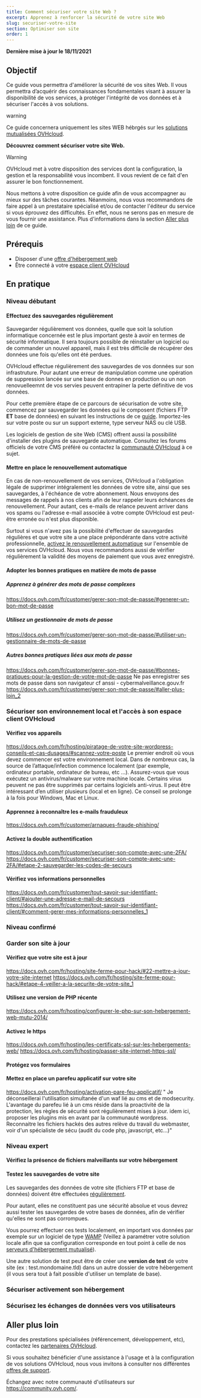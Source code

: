 ```yaml
---
title: Comment sécuriser votre site Web ?
excerpt: Apprenez à renforcer la sécurité de votre site Web
slug: securiser-votre-site
section: Optimiser son site
order: 1
---
```


**Dernière mise à jour le 18/11/2021**

## Objectif

Ce guide vous permettra d'améliorer la sécurité de vos sites Web. Il vous permettra d’acquérir des connaissances fondamentales visant à assurer la disponibilité de vos services, à protéger l'intégrité de vos données et à sécuriser l'accès à vos solutions.

warning

Ce guide concernera uniquement les sites WEB hébrgés sur les [solutions mutualisées OVHcloud]().

**Découvrez comment sécuriser votre site Web.**

> [!warning]
>
> OVHcloud met à votre disposition des services dont la configuration, la gestion et la responsabilité vous incombent. Il vous revient de ce fait d'en assurer le bon fonctionnement.
>
> Nous mettons à votre disposition ce guide afin de vous accompagner au mieux sur des tâches courantes. Néanmoins, nous vous recommandons de faire appel à un prestataire spécialisé et/ou de contacter l'éditeur du service si vous éprouvez des difficultés. En effet, nous ne serons pas en mesure de vous fournir une assistance. Plus d'informations dans la section [Aller plus loin](#aller-plus-loin) de ce guide.
>

## Prérequis

- Disposer d'une [offre d'hébergement web](https://www.ovh.com/fr/hebergement-web/)
- Être connecté à votre [espace client OVHcloud](https://www.ovh.com/auth/?action=gotomanager&from=https://www.ovh.com/fr/&ovhSubsidiary=fr)

## En pratique

### Niveau débutant 

#### Effectuez des sauvegardes régulièrement <a name="backup"></a>

Sauvegarder régulièrement vos données, quelle que soit la solution informatique concernée est le plus important geste à avoir en termes de sécurité informatique. Il sera toujours possible de réinstaller un logiciel ou de commander un nouvel appareil, mais il est très difficile de récupérer des données une fois qu'elles ont été perdues.

OVHcloud effectue régulièrement des sauvegardes de vos données sur son infrastruture. Pour autant une erreur de manipulation comme une opération de suppression lancée sur une base de donnes en production ou un non renovuelleemnt de vos servies peuvent entrapiner la perte définitive de vos données.

Pour cette première étape de ce parcours de sécurisation de votre site, commencez par sauvegarder les données qui le composent (fichiers FTP **ET** base de données) en suivant les instructions de ce [guide](../exporter-son-site-web/). Importez-les sur votre poste ou sur un support externe, type serveur NAS ou clé USB.

Les logiciels de gestion de site Web (CMS) offrent aussi la possibilité d'installer des plugins de sauvegarde automatique. Consultez les forums officiels de votre CMS préféré ou contactez la [communauté OVHcloud](https://community.ovh.com/) à ce sujet.

#### Mettre en place le renouvellement automatique

En cas de non-renouvellement de vos services, OVHcloud a l'obligation légale de supprimer intégralement les données de votre site, ainsi que ses sauvegardes, à l'échéance de votre abonnement. Nous envoyons des messages de rappels à nos clients afin de leur rappeler leurs échéances de renouvellement. Pour autant, ces e-mails de relance peuvent arriver dans vos spams ou l'adresse e-mail associée à votre compte OVHcloud est peut-être erronée ou n'est plus disponible.

Surtout si vous n'avez pas la possibilité d'effectuer de sauvegardes régulières et que votre site a une place prépondérante dans votre activité professionnelle, [activez le renouvellement automatique](../../billing/renouvellement-automatique-ovh/#acceder-au-parametrage-de-vos-services) sur l'ensemble de vos services OVHcloud. Nous vous recommandons aussi de vérifier régulièrement la validité des moyens de paiement que vous avez enregistré.

#### Adopter les bonnes pratiques en matière de mots de passe
##### Apprenez à générer des mots de passe complexes
https://docs.ovh.com/fr/customer/gerer-son-mot-de-passe/#generer-un-bon-mot-de-passe
##### Utilisez un gestionnaire de mots de passe
https://docs.ovh.com/fr/customer/gerer-son-mot-de-passe/#utiliser-un-gestionnaire-de-mots-de-passe
##### Autres bonnes pratiques liées aux mots de passe
https://docs.ovh.com/fr/customer/gerer-son-mot-de-passe/#bonnes-pratiques-pour-la-gestion-de-votre-mot-de-passe
Ne pas enregistrer ses mots de passe dans son navigateur
cf anssi - cybermalveillance.gouv.fr
https://docs.ovh.com/fr/customer/gerer-son-mot-de-passe/#aller-plus-loin_2

### Sécuriser son environnement local et l'accès à son espace client OVHcloud
#### Vérifiez vos appareils
https://docs.ovh.com/fr/hosting/piratage-de-votre-site-wordpress-conseils-et-cas-dusages/#scannez-votre-poste
Le premier endroit où vous devez commencer est votre environnement local. Dans de nombreux cas, la source de l’attaque/infection commence localement (par exemple, ordinateur portable, ordinateur de bureau, etc …).
Assurez-vous que vous exécutez un antivirus/malware sur votre machine locale. Certains virus peuvent ne pas être supprimés par certains logiciels anti-virus. Il peut être intéressant d’en utiliser plusieurs (local et en ligne). Ce conseil se prolonge à la fois pour Windows, Mac et Linux.
#### Apprennez à reconnaître les e-mails frauduleux
https://docs.ovh.com/fr/customer/arnaques-fraude-phishing/
#### Activez la double authentification
https://docs.ovh.com/fr/customer/securiser-son-compte-avec-une-2FA/
https://docs.ovh.com/fr/customer/securiser-son-compte-avec-une-2FA/#etape-2-sauvegarder-les-codes-de-secours
#### Vérifiez vos informations personnelles
https://docs.ovh.com/fr/customer/tout-savoir-sur-identifiant-client/#ajouter-une-adresse-e-mail-de-secours
https://docs.ovh.com/fr/customer/tout-savoir-sur-identifiant-client/#comment-gerer-mes-informations-personnelles_1



### Niveau confirmé

### Garder son site à jour
#### Vérifiez que votre site est à jour
https://docs.ovh.com/fr/hosting/site-ferme-pour-hack/#22-mettre-a-jour-votre-site-internet
https://docs.ovh.com/fr/hosting/site-ferme-pour-hack/#etape-4-veiller-a-la-securite-de-votre-site_1
#### Utilisez une version de PHP récente
https://docs.ovh.com/fr/hosting/configurer-le-php-sur-son-hebergement-web-mutu-2014/

#### Activez le https
https://docs.ovh.com/fr/hosting/les-certificats-ssl-sur-les-hebergements-web/
https://docs.ovh.com/fr/hosting/passer-site-internet-https-ssl/

#### Protégez vos formulaires

#### Mettez en place un parefeu applicatif sur votre site
https://docs.ovh.com/fr/hosting/activation-pare-feu-applicatif/
" Je déconseillerai l'utilisation simultanée d'un waf lié au cms et de modsecurity. L'avantage du parefeu lié à un cms réside dans la proactivité de la protection, les règles de sécurité sont régulièrement mises à jour. idem ici, proposer les plugins mis en avant par la communauté wordpress. Reconnaitre les fichiers hackés des autres relève du travail du webmaster, voir d'un spécialiste de sécu (audit du code php, javascript, etc...)"



### Niveau expert

#### Vérifiez la présence de fichiers malveillants sur votre hébergement

#### Testez les sauvegardes de votre site

Les sauvegardes des données de votre site (fichiers FTP et base de données) doivent être effectuées [régulièrement](#backup).

Pour autant, elles ne constituent pas une sécurité absolue et vous devrez aussi tester les sauvegardes de votre bases de données, afin de vérifier qu'elles ne sont pas corrompues.

Vous pourrez effectuer ces tests localement, en important vos données par exemple sur un logiciel de type [WAMP]() (Veillez à paramétrer votre solution locale afin que sa configuration corresponde en tout point à celle de nos [serveurs d'hébergement mutualisé]()).

Une autre solution de test peut être de créer une **version de test** de votre site (ex : test.mondomaine.tld) dans un autre dossier de votre hébergement (il vous sera tout à fait possible d'utiliser un template de base).









### Sécuriser activement son hébergement




### Sécurisez les échanges de données vers vos utilisateurs










## Aller plus loin <a name="aller-plus-loin"></a>

Pour des prestations spécialisées (référencement, développement, etc), contactez les [partenaires OVHcloud](https://partner.ovhcloud.com/fr/).

Si vous souhaitez bénéficier d'une assistance à l'usage et à la configuration de vos solutions OVHcloud, nous vous invitons à consulter nos différentes [offres de support](https://www.ovhcloud.com/fr/support-levels/).

Échangez avec notre communauté d'utilisateurs sur <https://community.ovh.com/>.